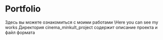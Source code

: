 # Portfolio
Здесь вы можете ознакомиться с моими работами \Here you can see my works 
Директория cinema_minkult_project содержит описание проекта и файл формата 
